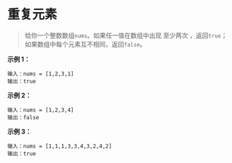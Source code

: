 # 重复元素

> 给你一个整数数组`nums`。如果任一值在数组中出现 至少两次 ，返回`true`；如果数组中每个元素互不相同，返回`false`。

**示例 1：**
```
输入：nums = [1,2,3,1]
输出：true
```

**示例 2：**
```
输入：nums = [1,2,3,4]
输出：false
```
**示例 3：**
```
输入：nums = [1,1,1,3,3,4,3,2,4,2]
输出：true
```